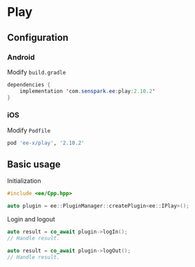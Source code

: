# Play
## Configuration
### Android
Modify `build.gradle`
```java
dependencies {
    implementation 'com.senspark.ee:play:2.10.2'
}
```

### iOS
Modify `Podfile`
```ruby
pod 'ee-x/play', '2.10.2'
```

## Basic usage
Initialization
```cpp
#include <ee/Cpp.hpp>

auto plugin = ee::PluginManager::createPlugin<ee::IPlay>();
```

Login and logout
```cpp
auto result = co_await plugin->logIn();
// Handle result.

auto result = co_await plugin->logOut();
// Handle result.
```